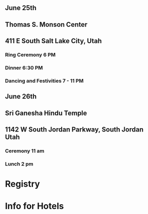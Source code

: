 

## June 25th
## Thomas S. Monson Center
## 411 E South Salt Lake City, Utah
### Ring Ceremony 6 PM
### Dinner 6:30 PM
### Dancing and Festivities 7 - 11 PM

## June 26th
## Sri Ganesha Hindu Temple
## 1142 W South Jordan Parkway, South Jordan Utah
### Ceremony 11 am
### Lunch 2 pm

# Registry


# Info for Hotels

